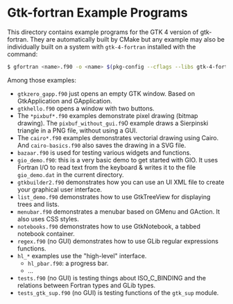 # Gtk-fortran Example Programs

This directory contains example programs for the GTK 4 version of gtk-fortran. They are automatically built by CMake but any example may also be individually built on a system with `gtk-4-fortran` installed with the command:

```bash
$ gfortran <name>.f90 -o <name> $(pkg-config --cflags --libs gtk-4-fortran)
```

Among those examples:

- `gtkzero_gapp.f90` just opens an empty GTK window. Based on GtkApplication and GApplication.
- `gtkhello.f90` opens a window with two buttons.
- The `*pixbuf*.f90` examples demonstrate pixel drawing (bitmap drawing). The `pixbuf_without_gui.f9`0 example draws a Sierpinski triangle in a PNG file, without using a GUI.
- The `cairo*.f90` examples demonstrates vectorial drawing using Cairo. And `cairo-basics.f90` also saves the drawing in a SVG file.
- `bazaar.f90` is used for testing various widgets and functions.
- `gio_demo.f90`: this is a very basic demo to get started with GIO. It uses
Fortran I/O to read text from the keyboard & writes it to the file `gio_demo.dat` in the current directory.
- `gtkbuilder2.f90` demonstrates how you can use an UI XML file to create your graphical user interface.
- `list_demo.f90` demonstrates how to use GtkTreeView for displaying trees and lists.
- `menubar.f90` demonstrates a menubar based on GMenu and GAction. It also uses CSS styles.
- `notebooks.f90` demonstrates how to use GtkNotebook, a tabbed notebook container.
- `regex.f90` (no GUI) demonstrates how to use GLib regular expressions functions.
- `hl_*` examples use the "high-level" interface.
    - `hl_pbar.f90`: a progress bar.
    - ...
- `tests.f90` (no GUI) is testing things about ISO_C_BINDING and the relations between Fortran types and GLib types.
- `tests_gtk_sup.f90` (no GUI) is testing functions of the `gtk_sup` module.
